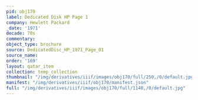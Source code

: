 ```yaml
---
pid: obj170
label: Dedicated Disk HP Page 1
company: Hewlett Packard
_date: '1971'
decade: 70s
commentary:
object_type: brochure
source: DedicatedDisc_HP_1971_Page_01
source_name:
order: '169'
layout: qatar_item
collection: temp_collection
thumbnail: "/img/derivatives/iiif/images/obj170/full/250,/0/default.jpg"
manifest: "/img/derivatives/iiif/obj170/manifest.json"
full: "/img/derivatives/iiif/images/obj170/full/1140,/0/default.jpg"
---
```

